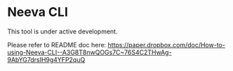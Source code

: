 # Neeva CLI

This tool is under active development.

Please refer to README doc here:
<https://paper.dropbox.com/doc/How-to-using-Neeva-CLI--A3G8T8nwQOGs7C~76S4C2THwAg-9AbYG7drsIH9g4YFP2quQ>
